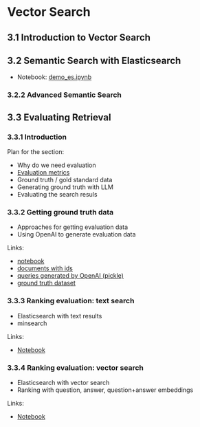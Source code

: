 # Vector Search 

## 3.1 Introduction to Vector Search

## 3.2 Semantic Search with Elasticsearch

* Notebook: [demo_es.ipynb](demo_es.ipynb)

### 3.2.2 Advanced Semantic Search

## 3.3 Evaluating Retrieval 

### 3.3.1 Introduction

Plan for the section:

* Why do we need evaluation
* [Evaluation metrics](eval/evaluation-metrics.md)
* Ground truth / gold standard data
* Generating ground truth with LLM
* Evaluating the search resuls


### 3.3.2 Getting ground truth data


* Approaches for getting evaluation data
* Using OpenAI to generate evaluation data

Links:

* [notebook](eval/ground-truth-data.ipynb)
* [documents with ids](eval/documents-with-ids.json)
* [queries generated by OpenAI (pickle)](eval/results.bin)
* [ground truth dataset](eval/ground-truth-data.csv)


### 3.3.3 Ranking evaluation: text search


* Elasticsearch with text results
* minsearch

Links:

* [Notebook](eval/evaluate-text.ipynb)

### 3.3.4 Ranking evaluation: vector search


* Elasticsearch with vector search
* Ranking with question, answer, question+answer embeddings

Links:

* [Notebook](eval/evaluate-vector.ipynb)
